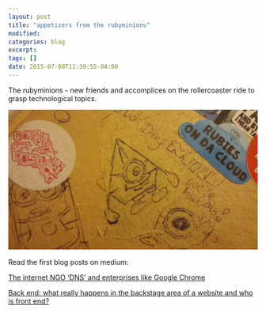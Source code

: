 ```yaml
---
layout: post
title: "appetizers from the rubyminions"
modified:
categories: blog
excerpt:
tags: []
date: 2015-07-08T11:39:55-04:00
---
```

The rubyminions - new friends and accomplices on the rollercoaster ride to grasp technological topics.

![rubyminion](/images/rubyminion.jpg)

Read the first blog posts on medium:

[The internet NGO ‘DNS’ and enterprises like Google Chrome](https://medium.com/@WlFranzi/about-the-internet-ngo-dns-and-enterprises-like-google-chrome-981384ce1276)

[Back end: what really happens in the backstage area of a website and who is front end?](https://medium.com/@WlFranzi/back-end-what-really-happens-in-the-backstage-area-of-a-website-and-who-is-front-end-38b0b9318626)






